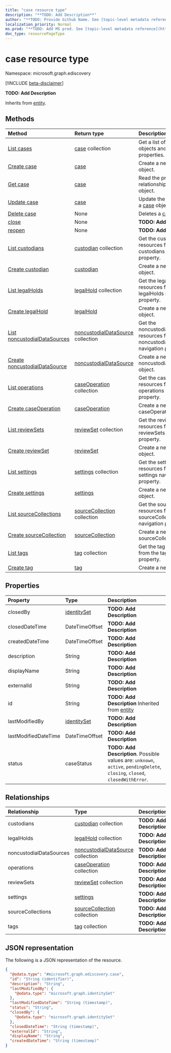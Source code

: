 ```yaml
---
title: "case resource type"
description: "**TODO: Add Description**"
author: "**TODO: Provide Github Name. See [topic-level metadata reference](https://msgo.azurewebsites.net/add/document/guidelines/metadata.html#topic-level-metadata)**"
localization_priority: Normal
ms.prod: "**TODO: Add MS prod. See [topic-level metadata reference](https://msgo.azurewebsites.net/add/document/guidelines/metadata.html#topic-level-metadata)**"
doc_type: resourcePageType
---
```


# case resource type

Namespace: microsoft.graph.ediscovery

[!INCLUDE [beta-disclaimer](../../includes/beta-disclaimer.md)]

**TODO: Add Description**


Inherits from [entity](../resources/entity.md).

## Methods
|Method|Return type|Description|
|:---|:---|:---|
|[List cases](../api/case-list.md)|[case](../resources/ediscovery-case.md) collection|Get a list of the [case](../resources/case.md) objects and their properties.|
|[Create case](../api/ediscovery-case-create.md)|[case](../resources/ediscovery-case.md)|Create a new [case](../resources/ediscovery-case.md) object.|
|[Get case](../api/ediscovery-case-get.md)|[case](../resources/ediscovery-case.md)|Read the properties and relationships of a [case](../resources/ediscovery-case.md) object.|
|[Update case](../api/ediscovery-case-update.md)|[case](../resources/ediscovery-case.md)|Update the properties of a [case](../resources/ediscovery-case.md) object.|
|[Delete case](../api/ediscovery-case-delete.md)|None|Deletes a [case](../resources/ediscovery-case.md) object.|
|[close](../api/ediscovery-case-close.md)|None|**TODO: Add Description**|
|[reopen](../api/ediscovery-case-reopen.md)|None|**TODO: Add Description**|
|[List custodians](../api/ediscovery-case-list-custodians.md)|[custodian](../resources/ediscovery-custodian.md) collection|Get the custodian resources from the custodians navigation property.|
|[Create custodian](../api/ediscovery-case-post-custodians.md)|[custodian](../resources/ediscovery-custodian.md)|Create a new custodian object.|
|[List legalHolds](../api/ediscovery-case-list-legalholds.md)|[legalHold](../resources/ediscovery-legalhold.md) collection|Get the legalHold resources from the legalHolds navigation property.|
|[Create legalHold](../api/ediscovery-case-post-legalholds.md)|[legalHold](../resources/ediscovery-legalhold.md)|Create a new legalHold object.|
|[List noncustodialDataSources](../api/ediscovery-case-list-noncustodialdatasources.md)|[noncustodialDataSource](../resources/ediscovery-noncustodialdatasource.md) collection|Get the noncustodialDataSource resources from the noncustodialDataSources navigation property.|
|[Create noncustodialDataSource](../api/ediscovery-case-post-noncustodialdatasources.md)|[noncustodialDataSource](../resources/ediscovery-noncustodialdatasource.md)|Create a new noncustodialDataSource object.|
|[List operations](../api/ediscovery-case-list-operations.md)|[caseOperation](../resources/ediscovery-caseoperation.md) collection|Get the caseOperation resources from the operations navigation property.|
|[Create caseOperation](../api/ediscovery-case-post-operations.md)|[caseOperation](../resources/ediscovery-caseoperation.md)|Create a new caseOperation object.|
|[List reviewSets](../api/ediscovery-case-list-reviewsets.md)|[reviewSet](../resources/ediscovery-reviewset.md) collection|Get the reviewSet resources from the reviewSets navigation property.|
|[Create reviewSet](../api/ediscovery-case-post-reviewsets.md)|[reviewSet](../resources/ediscovery-reviewset.md)|Create a new reviewSet object.|
|[List settings](../api/ediscovery-case-list-settings.md)|[settings](../resources/ediscovery-settings.md) collection|Get the settings resources from the settings navigation property.|
|[Create settings](../api/ediscovery-case-post-settings.md)|[settings](../resources/ediscovery-settings.md)|Create a new settings object.|
|[List sourceCollections](../api/ediscovery-case-list-sourcecollections.md)|[sourceCollection](../resources/ediscovery-sourcecollection.md) collection|Get the sourceCollection resources from the sourceCollections navigation property.|
|[Create sourceCollection](../api/ediscovery-case-post-sourcecollections.md)|[sourceCollection](../resources/ediscovery-sourcecollection.md)|Create a new sourceCollection object.|
|[List tags](../api/ediscovery-case-list-tags.md)|[tag](../resources/ediscovery-tag.md) collection|Get the tag resources from the tags navigation property.|
|[Create tag](../api/ediscovery-case-post-tags.md)|[tag](../resources/ediscovery-tag.md)|Create a new tag object.|

## Properties
|Property|Type|Description|
|:---|:---|:---|
|closedBy|[identitySet](../resources/ediscovery-identityset.md)|**TODO: Add Description**|
|closedDateTime|DateTimeOffset|**TODO: Add Description**|
|createdDateTime|DateTimeOffset|**TODO: Add Description**|
|description|String|**TODO: Add Description**|
|displayName|String|**TODO: Add Description**|
|externalId|String|**TODO: Add Description**|
|id|String|**TODO: Add Description** Inherited from [entity](../resources/ediscovery-entity.md)|
|lastModifiedBy|[identitySet](../resources/ediscovery-identityset.md)|**TODO: Add Description**|
|lastModifiedDateTime|DateTimeOffset|**TODO: Add Description**|
|status|caseStatus|**TODO: Add Description**. Possible values are: `unknown`, `active`, `pendingDelete`, `closing`, `closed`, `closedWithError`.|

## Relationships
|Relationship|Type|Description|
|:---|:---|:---|
|custodians|[custodian](../resources/ediscovery-custodian.md) collection|**TODO: Add Description**|
|legalHolds|[legalHold](../resources/ediscovery-legalhold.md) collection|**TODO: Add Description**|
|noncustodialDataSources|[noncustodialDataSource](../resources/ediscovery-noncustodialdatasource.md) collection|**TODO: Add Description**|
|operations|[caseOperation](../resources/ediscovery-caseoperation.md) collection|**TODO: Add Description**|
|reviewSets|[reviewSet](../resources/ediscovery-reviewset.md) collection|**TODO: Add Description**|
|settings|[settings](../resources/ediscovery-settings.md)|**TODO: Add Description**|
|sourceCollections|[sourceCollection](../resources/ediscovery-sourcecollection.md) collection|**TODO: Add Description**|
|tags|[tag](../resources/ediscovery-tag.md) collection|**TODO: Add Description**|

## JSON representation
The following is a JSON representation of the resource.
<!-- {
  "blockType": "resource",
  "keyProperty": "id",
  "@odata.type": "microsoft.graph.ediscovery.case",
  "baseType": "microsoft.graph.entity",
  "openType": false
}
-->
``` json
{
  "@odata.type": "#microsoft.graph.ediscovery.case",
  "id": "String (identifier)",
  "description": "String",
  "lastModifiedBy": {
    "@odata.type": "microsoft.graph.identitySet"
  },
  "lastModifiedDateTime": "String (timestamp)",
  "status": "String",
  "closedBy": {
    "@odata.type": "microsoft.graph.identitySet"
  },
  "closedDateTime": "String (timestamp)",
  "externalId": "String",
  "displayName": "String",
  "createdDateTime": "String (timestamp)"
}
```


